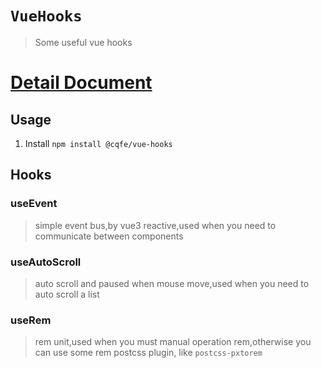 # `VueHooks`

> Some useful vue hooks

# [Detail Document](http://cqfe.leoli.site)

## Usage

1. Install `npm install @cqfe/vue-hooks`

## Hooks

### useEvent

> simple event bus,by vue3 reactive,used when you need to communicate between components

### useAutoScroll

> auto scroll and paused when mouse move,used when you need to auto scroll a list

### useRem

> rem unit,used when you must manual operation rem,otherwise you can use some rem postcss plugin, like `postcss-pxtorem`
